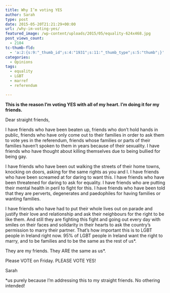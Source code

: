 ```yaml
---
title: Why I’m voting YES
author: Sarah
type: post
date: 2015-05-20T21:21:29+00:00
url: /why-im-voting-yes/
featured_image: /wp-content/uploads/2015/05/equality-624x468.jpg
post_views_count:
  - 2104
tc-thumb-fld:
  - 'a:2:{s:9:"_thumb_id";s:4:"1931";s:11:"_thumb_type";s:5:"thumb";}'
categories:
  - Opinions
tags:
  - equality
  - LGBT
  - marref
  - referendum

---
```

**This is the reason I’m voting YES with all of my heart. I’m doing it for my friends.**

Dear straight friends,

I have friends who have been beaten up, friends who don’t hold hands in public, friends who have only come out to their families in order to ask them to vote yes in the referendum, friends whose families or parts of their families haven’t spoken to them in years because of their sexuality. I have friends who have thought about killing themselves due to being bullied for being gay.

I have friends who have been out walking the streets of their home towns, knocking on doors, asking for the same rights as you and I. I have friends who have been screamed at for daring to want this. I have friends who have been threatened for daring to ask for equality. I have friends who are putting their mental health in peril to fight for this. I have friends who have been told that they are perverts, degenerates and paedophiles for having families or wanting families.

I have friends who have had to put their whole lives out on parade and justify their love and relationship and ask their neighbours for the right to be like them. And still they are fighting this fight and going out every day with smiles on their faces and solidarity in their hearts to ask the country’s permission to marry their partner. That’s how important this is to LGBT people in Ireland right now. 95% of LGBT people in Ireland want the right to marry, and to be families and to be the same as the rest of us*.

They are my friends. They ARE the same as us*.

Please VOTE on Friday. PLEASE VOTE YES!

Sarah

*us purely because I&#8217;m addressing this to my straight friends. No othering intended!